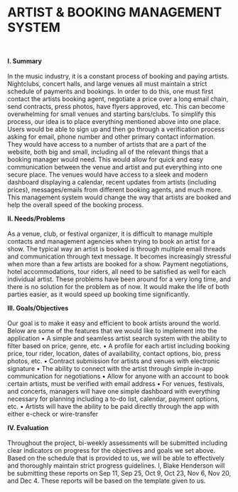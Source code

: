 <strong><h1>ARTIST & BOOKING MANAGEMENT SYSTEM</strong></h1><br/>

<strong>I. Summary</strong><br/><br/>
In the music industry, it is a constant process of booking and paying artists. Nightclubs, concert halls, and large venues all must maintain a strict schedule of payments and bookings. In order to do this, one must first contact the artists booking agent, negotiate a price over a long email chain, send contracts, press photos, have flyers approved, etc. This can become overwhelming for small venues and starting bars/clubs. To simplify this process, our idea is to place everything mentioned above into one place. Users would be able to sign up and then go through a verification process asking for email, phone number and other primary contact information. They would have access to a number of artists that are a part of the website, both big and small, including all of the relevant things that a booking manager would need. This would allow for quick and easy communication between the venue and artist and put everything into one secure place. The venues would have access to a sleek and modern dashboard displaying a calendar, recent updates from artists (including prices), messages/emails from different booking agents, and much more. This management system would change the way that artists are booked and help the overall speed of the booking process. 

<strong>II.	Needs/Problems</strong><br/><br/>
As a venue, club, or festival organizer, it is difficult to manage multiple contacts and management agencies when trying to book an artist for a show. The typical way an artist is booked is through multiple email threads and communication through text message. It becomes increasingly stressful when more than a few artists are booked for a show. Payment negotiations, hotel accommodations, tour riders, all need to be satisfied as well for each individual artist. These problems have been around for a very long time, and there is no solution for the problem as of now. It would make the life of both parties easier, as it would speed up booking time significantly.   

<strong>III.	Goals/Objectives</strong><br/><br/>
Our goal is to make it easy and efficient to book artists around the world. Below are some of the features that we would like to implement into the application
•	A simple and seamless artist search system with the ability to filter based on price, genre, etc.
•	A profile for each artist including booking price, tour rider, location, dates of availability, contact options, bio, press photos, etc.
•	Contract submission for artists and venues with electronic signature
•	The ability to connect with the artist through simple in-app communication for negotiations
•	Allow for anyone with an account to book certain artists, must be verified with email address
•	For venues, festivals, and concerts, managers will have one simple dashboard with everything necessary for planning including a to-do list, calendar, payment options, etc.
•	Artists will have the ability to be paid directly through the app with either e-check or wire-transfer

<strong>IV.	Evaluation</strong><br/><br/>
Throughout the project, bi-weekly assessments will be submitted including clear indicators on progress for the objectives and goals we set above. Based on the schedule that is provided to us, we will be able to effectively and thoroughly maintain strict progress guidelines. I, Blake Henderson will be submitting these reports on Sep 11, Sep 25, Oct 9, Oct 23, Nov 6, Nov 20, and Dec 4. These reports will be based on the template given to us. 
